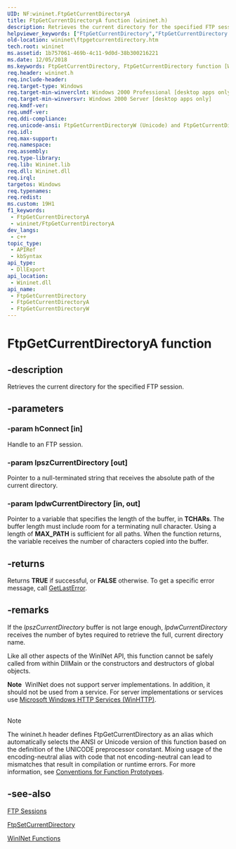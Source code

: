```yaml
---
UID: NF:wininet.FtpGetCurrentDirectoryA
title: FtpGetCurrentDirectoryA function (wininet.h)
description: Retrieves the current directory for the specified FTP session.
helpviewer_keywords: ["FtpGetCurrentDirectory","FtpGetCurrentDirectory function [WinINet]","FtpGetCurrentDirectoryA","FtpGetCurrentDirectoryW","_inet_ftpgetcurrentdirectory_function","wininet.ftpgetcurrentdirectory","wininet/FtpGetCurrentDirectory","wininet/FtpGetCurrentDirectoryA","wininet/FtpGetCurrentDirectoryW"]
old-location: wininet\ftpgetcurrentdirectory.htm
tech.root: wininet
ms.assetid: 1b757061-469b-4c11-9d0d-38b300216221
ms.date: 12/05/2018
ms.keywords: FtpGetCurrentDirectory, FtpGetCurrentDirectory function [WinINet], FtpGetCurrentDirectoryA, FtpGetCurrentDirectoryW, _inet_ftpgetcurrentdirectory_function, wininet.ftpgetcurrentdirectory, wininet/FtpGetCurrentDirectory, wininet/FtpGetCurrentDirectoryA, wininet/FtpGetCurrentDirectoryW
req.header: wininet.h
req.include-header: 
req.target-type: Windows
req.target-min-winverclnt: Windows 2000 Professional [desktop apps only]
req.target-min-winversvr: Windows 2000 Server [desktop apps only]
req.kmdf-ver: 
req.umdf-ver: 
req.ddi-compliance: 
req.unicode-ansi: FtpGetCurrentDirectoryW (Unicode) and FtpGetCurrentDirectoryA (ANSI)
req.idl: 
req.max-support: 
req.namespace: 
req.assembly: 
req.type-library: 
req.lib: Wininet.lib
req.dll: Wininet.dll
req.irql: 
targetos: Windows
req.typenames: 
req.redist: 
ms.custom: 19H1
f1_keywords:
 - FtpGetCurrentDirectoryA
 - wininet/FtpGetCurrentDirectoryA
dev_langs:
 - c++
topic_type:
 - APIRef
 - kbSyntax
api_type:
 - DllExport
api_location:
 - Wininet.dll
api_name:
 - FtpGetCurrentDirectory
 - FtpGetCurrentDirectoryA
 - FtpGetCurrentDirectoryW
---
```


# FtpGetCurrentDirectoryA function


## -description

Retrieves the current directory for the specified FTP session.

## -parameters

### -param hConnect [in]

Handle to an FTP session.

### -param lpszCurrentDirectory [out]

Pointer to a null-terminated string that receives the absolute path of the current directory.

### -param lpdwCurrentDirectory [in, out]

Pointer to a variable that specifies the length of the buffer, in <b>TCHARs</b>. The buffer length must include room for a terminating null character. Using a length of <b>MAX_PATH</b> is sufficient for all paths. When the function returns, the variable receives the number of characters copied into the buffer.

## -returns

Returns <b>TRUE</b> if successful, or <b>FALSE</b> otherwise. To get a specific error message, call 
<a href="https://docs.microsoft.com/windows/desktop/api/errhandlingapi/nf-errhandlingapi-getlasterror">GetLastError</a>.

## -remarks

If the 
<i>lpszCurrentDirectory</i> buffer is not large enough, 
<i>lpdwCurrentDirectory</i> receives the number of bytes required to retrieve the full, current directory name.

Like all other aspects of the WinINet API, this function cannot be safely called from within DllMain or the constructors and destructors of global objects.

<div class="alert"><b>Note</b>  WinINet does not support server implementations. In addition, it should not be used from a service.  For server implementations or services use <a href="https://docs.microsoft.com/windows/desktop/WinHttp/winhttp-start-page">Microsoft Windows HTTP Services (WinHTTP)</a>.</div>
<div> </div>




> [!NOTE]
> The wininet.h header defines FtpGetCurrentDirectory as an alias which automatically selects the ANSI or Unicode version of this function based on the definition of the UNICODE preprocessor constant. Mixing usage of the encoding-neutral alias with code that not encoding-neutral can lead to mismatches that result in compilation or runtime errors. For more information, see [Conventions for Function Prototypes](/windows/win32/intl/conventions-for-function-prototypes).

## -see-also

<a href="https://docs.microsoft.com/windows/desktop/WinInet/ftp-sessions">FTP Sessions</a>



<a href="https://docs.microsoft.com/windows/desktop/api/wininet/nf-wininet-ftpsetcurrentdirectorya">FtpSetCurrentDirectory</a>



<a href="https://docs.microsoft.com/windows/desktop/WinInet/wininet-functions">WinINet Functions</a>

